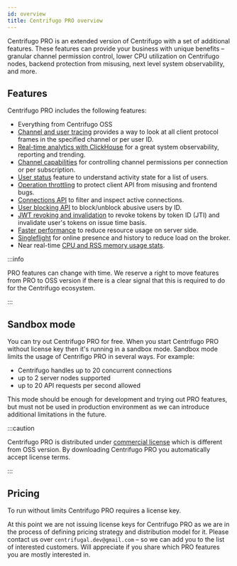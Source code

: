 ```yaml
---
id: overview
title: Centrifugo PRO overview
---
```


Centrifugo PRO is an extended version of Centrifugo with a set of additional features. These features can provide your business with unique benefits – granular channel permission control, lower CPU utilization on Centrifugo nodes, backend protection from misusing, next level system observability, and more.

## Features

Centrifugo PRO includes the following features:

* Everything from Centrifugo OSS
* [Channel and user tracing](./tracing.md) provides a way to look at all client protocol frames in the specified channel or per user ID.
* [Real-time analytics with ClickHouse](./analytics.md) for a great system observability, reporting and trending.
* [Channel capabilities](./capabilities.md) for controlling channel permissions per connection or per subscription.
* [User status](./user_status.md) feature to understand activity state for a list of users.
* [Operation throttling](./throttling.md) to protect client API from misusing and frontend bugs.
* [Connections API](./connections.md) to filter and inspect active connections.
* [User blocking API](./user_block.md) to block/unblock abusive users by ID.
* [JWT revoking and invalidation](./token_revocation.md) to revoke tokens by token ID (JTI) and invalidate user's tokens on issue time basis.
* [Faster performance](./performance.md) to reduce resource usage on server side.
* [Singleflight](./singleflight.md) for online presence and history to reduce load on the broker.
* Near real-time [CPU and RSS memory usage stats](./process_stats.md).

:::info

PRO features can change with time. We reserve a right to move features from PRO to OSS version if there is a clear signal that this is required to do for the Centrifugo ecosystem.

:::

## Sandbox mode

You can try out Centrifugo PRO for free. When you start Centrifugo PRO without license key then it's running in a sandbox mode. Sandbox mode limits the usage of Centrifigo PRO in several ways. For example:

* Centrifugo handles up to 20 concurrent connections
* up to 2 server nodes supported
* up to 20 API requests per second allowed

This mode should be enough for development and trying out PRO features, but must not be used in production environment as we can introduce additional limitations in the future.

:::caution

Centrifugo PRO is distributed under [commercial license](/pro_license) which is different from OSS version. By downloading Centrifugo PRO you automatically accept license terms.

:::

## Pricing

To run without limits Centrifugo PRO requires a license key.

At this point we are not issuing license keys for Centrifugo PRO as we are in the process of defining pricing strategy and distribution model for it. Please contact us over `centrifugal.dev@gmail.com` – so we can add you to the list of interested customers. Will appreciate if you share which PRO features you are mostly interested in.
